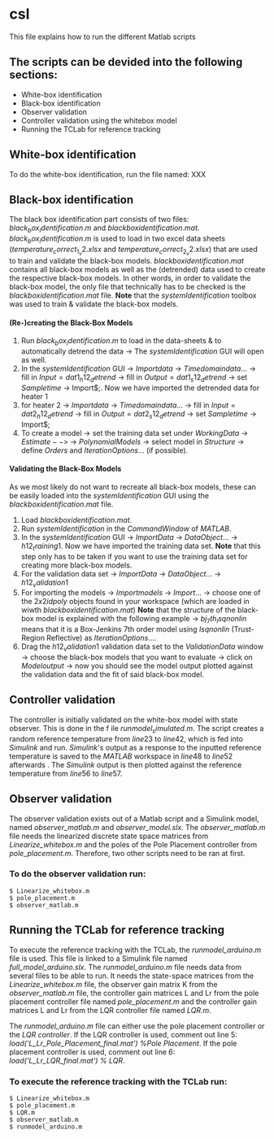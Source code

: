 # csl
This file explains how to run the different Matlab scripts

## The scripts can be devided into the following sections:
* White-box identification
* Black-box identification
* Observer validation
* Controller validation using the whitebox model
* Running the TCLab for reference tracking


## White-box identification
To do the white-box identification, run the file named: XXX


## Black-box identification
The black box identification part consists of two files: $black_box_identification.m$ and $blackboxidentification.mat$.
$black_box_identification.m$ is used to load in two excel data sheets ($temperature_correct_1_v2.xlsx$ and $temperature_correct_2_v2.xlsx$) that are used to train and validate the black-box models.
$blackboxidentification.mat$ contains all black-box models as well as the (detrended) data used to create the respective black-box models. In other words, in order to validate the black-box model, the only file that technically has to be checked is the $blackboxidentification.mat$ file.
 **Note** that the $systemIdentification$ toolbox was used to train & validate the black-box models.

#### (Re-)creating the Black-Box Models
1. Run $black_box_identification.m$ to load in the data-sheets & to automatically detrend the data &#8594; The $systemIdentification$ GUI will open as well.
2. In the $systemIdentification$ GUI &#8594; $Import data$ &#8594; $Time domain data...$ &#8594; fill in $Input = dat1_h12_detrend$ &#8594; fill in $Output = dat1_s12_detrend$ &#8594; set $Sample time$ &#8594; Import$;. Now we have imported the detrended data for heater 1
3. for heater 2 &#8594; $Import data$ &#8594; $Time domain data...$ &#8594; fill in $Input = dat2_h12_detrend$ &#8594; fill in $Output = dat2_s12_detrend$ &#8594; set $Sample time$ &#8594; Import$;
4. To create a model &#8594; set the training data set under $Working Data$ &#8594; $Estimate -->$ &#8594; $Polynomial Models$ &#8594; select model in $Structure$ &#8594; define $Orders$ and $Iteration Options...$ (if possible). 
#### Validating the Black-Box Models
As we most likely do not want to recreate all black-box models, these can be easily loaded into the $systemIdentification$ GUI using the $blackboxidentification.mat$ file.
1. Load $blackboxidentification.mat$.
2. Run $systemIdentification$ in the $Command Window$ of $MATLAB$.
3. In the $systemIdentification$ GUI &#8594; $Import Data$ &#8594; $Data Object...$ &#8594; $h12_training1$. Now we have imported the training data set. **Note** that this step only has to be taken if you want to use the training data set for creating more black-box models.
4. For the validation data set &#8594; $Import Data$ &#8594; $Data Object ...$ &#8594; $h12_validation1$
5. For importing the models &#8594; $Import models$ &#8594; $Import ...$ &#8594; choose one of the $2x2 idpoly$ objects found in your workspace (which are loaded in wiwth $blackboxidentification.mat$) **Note** that the structure of the black-box model is explained with the following example &#8594; $bj_7th_lsqnonlin$ means that it is a Box-Jenkins 7th order model using $lsqnonlin$ (Trust-Region Reflective) as $Iteration Options...$.
6. Drag the $h12_validation1$ validation data set to the $Validation Data$ window &#8594; choose the black-box models that you want to evaluate &#8594; click on $Model output$ &#8594; now you should see the model output plotted against the validation data and the fit of said black-box model.

## Controller validation
The controller is initially validated on the white-box model with state observer. This is done in the f ile $runmodel_simulated.m$. The script creates a random reference temperature from $line 23$ to $line 42$, which is fed into $Simulink$ and run. $Simulink$'s output as a response to the inputted reference temperature is saved to the $MATLAB$ workspace in $line 48$ to $line 52$ afterwards . The $Simulink$ output is then plotted against the reference temperature from $line 56$ to $line 57$.


## Observer validation
The observer validation exists out of a Matlab script and a Simulink model, named *observer_matlab.m* and *observer_model.slx*. The *observer_matlab.m* file needs the linearized discrete state space matrices from *Linearize_whitebox.m* and the poles of the Pole Placement controller from *pole_placement.m*. Therefore, two other scripts need to be ran at first.

### To do the observer validation run: 
```
$ Linearize_whitebox.m
$ pole_placement.m
$ observer_matlab.m
```

## Running the TCLab for reference tracking
To execute the reference tracking with the TCLab, the *runmodel_arduino.m* file is used. This file is linked to a Simulink file named *full_model_arduino.slx*. The *runmodel_arduino.m* file needs data from several files to be able to run. It needs the state-space matrices from the *Linearize_whitebox.m* file, the observer gain matrix K from the *observer_matlab.m* file, the controller gain matrices L and Lr from the pole placement controller file named *pole_placement.m* and the controller gain matrices L and Lr from the LQR controller file named *LQR.m*. 

The *runmodel_arduino.m* file can either use the pole placement controller or the *LQR controller*. If the LQR controller is used, comment out line 5: *load('L_Lr_Pole_Placement_final.mat') %Pole Placement*. If the pole placement controller is used, comment out line 6: *load('L_Lr_LQR_final.mat') % LQR*. 

### To execute the reference tracking with the TCLab run: 
```
$ Linearize_whitebox.m
$ pole_placement.m
$ LQR.m
$ observer_matlab.m
$ runmodel_arduino.m
```
